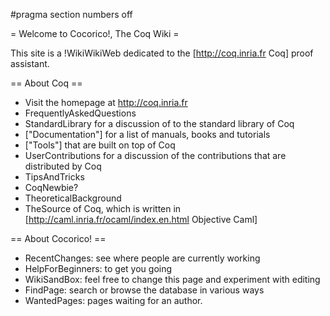 #pragma section numbers off

= Welcome to Cocorico!, The Coq Wiki =

This site is a !WikiWikiWeb dedicated to the [http://coq.inria.fr Coq] proof assistant.

== About Coq ==
  * Visit the homepage at http://coq.inria.fr
  * FrequentlyAskedQuestions
  * StandardLibrary  for a discussion of to the standard library of Coq 
  * ["Documentation"] for a list of manuals, books and tutorials
  * ["Tools"] that are built on top of Coq
  * UserContributions for a discussion of the contributions that are distributed by Coq
  * TipsAndTricks
  * CoqNewbie? 
  * TheoreticalBackground
  * TheSource of Coq, which is written in [http://caml.inria.fr/ocaml/index.en.html Objective Caml]

== About Cocorico! ==
  * RecentChanges: see where people are currently working
  * HelpForBeginners: to get you going
  * WikiSandBox: feel free to change this page and experiment with editing
  * FindPage: search or browse the database in various ways
  * WantedPages:  pages waiting for an author.
 
